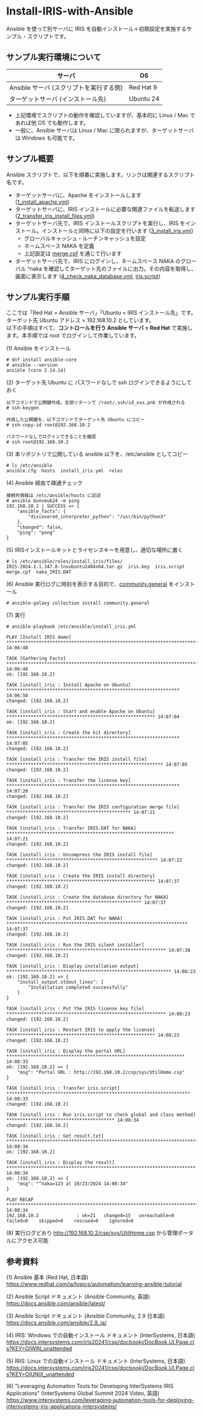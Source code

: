 # Install-IRIS-with-Ansible
Ansible を使って別サーバに IRIS を自動インストール＋初期設定を実施するサンプル・スクリプトです。

## サンプル実行環境について
| サーバ | OS |
---- | ----
| Ansible サーバ (スクリプトを実行する側) | Red Hat 9 |
| ターゲットサーバ (インストール先) | Ubuntu 24 |

- 上記環境でスクリプトの動作を確認していますが、基本的に Linux / Mac であれば他 OS でも動作します。
- 一般に、Ansible サーバは Linux / Mac に限られますが、ターゲットサーバは Windows も可能です。

## サンプル概要

Ansible スクリプトで、以下を順番に実施します。リンクは関連するスクリプト名です。  

- ターゲットサーバに、Apache をインストールします ([1_install_apache.yml](https://github.com/Intersystems-jp/Install-IRIS-with-Ansible/blob/main/ansible/roles/install_iris/tasks/1_install_apache.yml))
- ターゲットサーバに、IRIS インストールに必要な関連ファイルを転送します ([2_transfer_iris_install_files.yml](https://github.com/Intersystems-jp/Install-IRIS-with-Ansible/blob/main/ansible/roles/install_iris/tasks/2_transfer_iris_install_files.yml))
- ターゲットサーバ先で、IRIS インストールスクリプトを実行し、IRIS をインストール。インストールと同時に以下の設定を行います ([3_install_iris.yml](https://github.com/Intersystems-jp/Install-IRIS-with-Ansible/blob/main/ansible/roles/install_iris/tasks/3_install_iris.yml))
   - グローバルキャッシュ・ルーチンキャッシュを設定
   - ネームスペース NAKA を定義
   - 上記設定は [merge.cpf](https://github.com/Intersystems-jp/Install-IRIS-with-Ansible/blob/main/ansible/roles/install_iris/files/merge.cpf) を通じて行います
- ターゲットサーバ先で、IRIS にログインし、ネームスペース NAKA のグローバル ^naka を確認してターゲット先のファイルに出力。その内容を取得し、画面に表示します ([4_check_naka_database.yml](https://github.com/Intersystems-jp/Install-IRIS-with-Ansible/blob/main/ansible/roles/install_iris/tasks/4_check_naka_database.yml), [iris.script](https://github.com/Intersystems-jp/Install-IRIS-with-Ansible/blob/main/ansible/roles/install_iris/files/iris.script))


## サンプル実行手順

ここでは「Red Hat = Ansible サーバ」「Ubuntu = IRIS インストール先」です。  
ターゲット先 Ubuntu アドレス = 192.168.10.2 としています。  
以下の手順はすべて、**コントロールを行う Ansible サーバ = Red Hat** で実施します。本手順では root でログインして作業しています。  
  
(1) Ansible をインストール
```
# dnf install ansible-core
# ansible --version
ansible [core 2.14.14]
```

(2) ターゲット先 Ubuntu に パスワードなしで ssh ログインできるようにしておく   
```
以下コマンドで公開鍵作成。全部リターンで /root/.ssh/id_xxx.pnb が作成される
# ssh-keygen

作成した公開鍵を、以下コマンドでターゲット先 Ubuntu にコピー
# ssh-copy-id root@192.168.10.2

パスワードなしでログインできることを確認
# ssh root@192.168.10.2
```

(3) 本リポジトリで公開している ansible 以下を、/etc/ansible としてコピー
```
# ls /etc/ansible
ansible.cfg  hosts  install_iris.yml  roles
```
  
(4) Ansible 経由で疎通チェック
```
接続先情報は /etc/ansible/hosts に記述
# ansible bunvmub24 -m ping
192.168.10.2 | SUCCESS => {
    "ansible_facts": {
        "discovered_interpreter_python": "/usr/bin/python3"
    },
    "changed": false,
    "ping": "pong"
}
```
  
(5) IRISインストールキットとライセンスキーを用意し、適切な場所に置く
```
# ls /etc/ansible/roles/install_iris/files/
IRIS-2024.1.1.347.0-lnxubuntu2404x64.tar.gz  iris.key  iris.script  merge.cpf  naka_IRIS.DAT
```

(6) Ansible 実行ログに時刻を表示する目的で、[community.general](https://docs.ansible.com/ansible/latest/collections/community/general/index.html) をインストール
```
# ansible-galaxy collection install community.general
```
  
(7) 実行
```
# ansible-playbook /etc/ansible/install_iris.yml

PLAY [Install IRIS demo] ************************************************************************************** 14:06:48

TASK [Gathering Facts] **************************************************************************************** 14:06:48
ok: [192.168.10.2]

TASK [install_iris : Install Apache on Ubuntu] **************************************************************** 14:06:50
changed: [192.168.10.2]

TASK [install_iris : Start and enable Apache on Ubuntu] ******************************************************* 14:07:04
ok: [192.168.10.2]

TASK [install_iris : Create the kit directory] **************************************************************** 14:07:05
changed: [192.168.10.2]

TASK [install_iris : Transfer the IRIS install file] ********************************************************** 14:07:05
changed: [192.168.10.2]

TASK [install_iris : Transfer the license key] **************************************************************** 14:07:20
changed: [192.168.10.2]

TASK [install_iris : Transfer the IRIS configuration merge file] ********************************************** 14:07:21
changed: [192.168.10.2]

TASK [install_iris : Transfer IRIS.DAT for NAKA] ************************************************************** 14:07:21
changed: [192.168.10.2]

TASK [install_iris : Uncompress the IRIS install file] ******************************************************** 14:07:22
changed: [192.168.10.2]

TASK [install_iris : Create the IRIS install directory] ******************************************************* 14:07:37
changed: [192.168.10.2]

TASK [install_iris : Create the database directory for NAKA] ************************************************** 14:07:37
changed: [192.168.10.2]

TASK [install_iris : Put IRIS.DAT for NAKA] ******************************************************************* 14:07:37
changed: [192.168.10.2]

TASK [install_iris : Run the IRIS silent installer] *********************************************************** 14:07:38
changed: [192.168.10.2]

TASK [install_iris : Display installation output] ************************************************************* 14:08:23
ok: [192.168.10.2] => {
    "install_output.stdout_lines": [
        "Installation completed successfully"
    ]
}

TASK [install_iris : Put the IRIS license key file] *********************************************************** 14:08:23
changed: [192.168.10.2]

TASK [install_iris : Restart IRIS to apply the license] ******************************************************* 14:08:23
changed: [192.168.10.2]

TASK [install_iris : Display the portal URL] ****************************************************************** 14:08:33
ok: [192.168.10.2] => {
    "msg": "Portal URL : http://192.168.10.2/csp/sys/UtilHome.csp"
}

TASK [install_iris : Transfer iris.script] ******************************************************************** 14:08:33
changed: [192.168.10.2]

TASK [install_iris : Run iris.script to check global and class method] **************************************** 14:08:34
changed: [192.168.10.2]

TASK [install_iris : Get result.txt] ************************************************************************** 14:08:34
ok: [192.168.10.2]

TASK [install_iris : Display the result] ********************************************************************** 14:08:34
ok: [192.168.10.2] => {
    "msg": "^naka=123 at 10/23/2024 14:08:34"
}

PLAY RECAP **************************************************************************************************** 14:08:34
192.168.10.2              : ok=21   changed=15   unreachable=0    failed=0    skipped=0    rescued=0    ignored=0
```

(8) 実行ログどおり http://192.168.10.2/csp/sys/UtilHome.csp から管理ポータルにアクセス可能

## 参考資料

(1) Ansible 基本 (Red Hat, 日本語)  
https://www.redhat.com/ja/topics/automation/learning-ansible-tutorial  

(2) Ansible Script ドキュメント (Ansible Community, 英語)  
https://docs.ansible.com/ansible/latest/

(3) Ansible Script ドキュメント (Ansible Community, 2.9 日本語)  
https://docs.ansible.com/ansible/2.9_ja/
 
(4) IRIS: Windows での自動インストール ドキュメント (InterSystems, 日本語)  
https://docs.intersystems.com/iris20241/csp/docbookj/DocBook.UI.Page.cls?KEY=GIWIN_unattended
 
(5) IRIS: Linux での自動インストール ドキュメント (InterSystems, 日本語)  
https://docs.intersystems.com/iris20241/csp/docbookj/DocBook.UI.Page.cls?KEY=GIUNIX_unattended

(6) "Leveraging Automaiton Tools for Developing InterSystems IRIS Applications" (InterSystems Global Summit 2024 Video, 英語)  
https://www.intersystems.com/leveraging-automation-tools-for-deploying-intersystems-iris-applications-intersystems/
